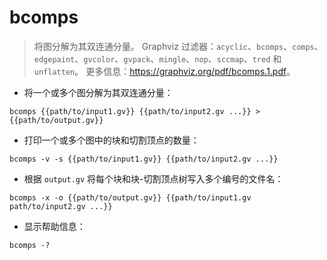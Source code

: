 # bcomps

> 将图分解为其双连通分量。
> Graphviz 过滤器：`acyclic`、`bcomps`、`comps`、`edgepaint`、`gvcolor`、`gvpack`、`mingle`、`nop`、`sccmap`、`tred` 和 `unflatten`。
> 更多信息：<https://graphviz.org/pdf/bcomps.1.pdf>。

- 将一个或多个图分解为其双连通分量：

`bcomps {{path/to/input1.gv}} {{path/to/input2.gv ...}} > {{path/to/output.gv}}`

- 打印一个或多个图中的块和切割顶点的数量：

`bcomps -v -s {{path/to/input1.gv}} {{path/to/input2.gv ...}}`

- 根据 `output.gv` 将每个块和块-切割顶点树写入多个编号的文件名：

`bcomps -x -o {{path/to/output.gv}} {{path/to/input1.gv path/to/input2.gv ...}}`

- 显示帮助信息：

`bcomps -?`